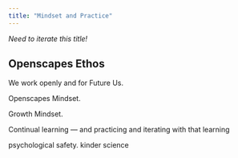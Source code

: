 ```yaml
---
title: "Mindset and Practice"
---
```


*Need to iterate this title!*

## Openscapes Ethos

We work openly and for Future Us.

Openscapes Mindset.

Growth Mindset. 

Continual learning — and practicing and iterating with that learning

psychological safety. kinder science